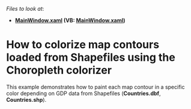 <!-- default file list -->
*Files to look at*:

* **[MainWindow.xaml](./CS/Wpf_MapControl_ChoroplethColorizer/MainWindow.xaml) (VB: [MainWindow.xaml](./VB/Wpf_MapControl_ChoroplethColorizer/MainWindow.xaml))**
<!-- default file list end -->
# How to colorize map contours loaded from Shapefiles using the Choropleth colorizer


<p>This example demonstrates how to paint each map contour in a specific color depending on GDP data from Shapefiles (<strong>Countries.dbf</strong>,<strong> Countries.shp</strong>).<br />
</p>

<br/>


